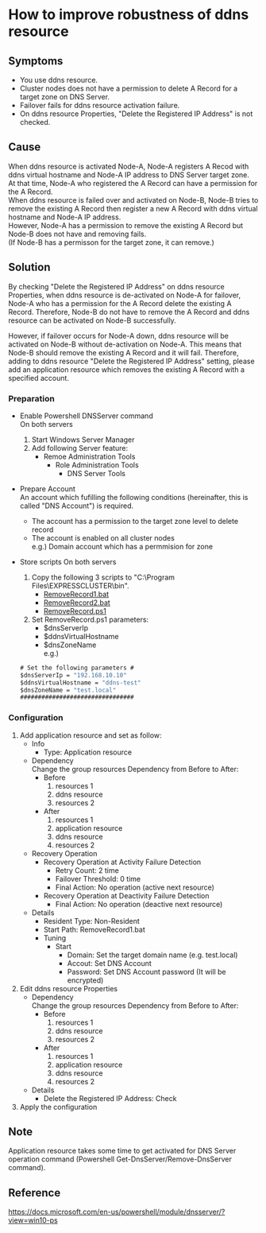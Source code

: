 # How to improve robustness of ddns resource
## Symptoms
- You use ddns resource.
- Cluster nodes does not have a permission to delete A Record for a target zone on DNS Server.
- Failover fails for ddns resource activation failure.
- On ddns resource Properties, "Delete the Registered IP Address" is not checked.

## Cause
When ddns resource is activated Node-A, Node-A registers A Recod with ddns virtual hostname and Node-A IP address to DNS Server target zone.  
At that time, Node-A who registered the A Record can have a permission for the A Record.  
When ddns resource is failed over and activated on Node-B, Node-B tries to remove the existing A Record then register a new A Record with ddns virtual hostname and Node-A IP address.  
However, Node-A has a permission to remove the existing A Record but Node-B does not have and removing fails.  
(If Node-B has a permisson for the target zone, it can remove.)

## Solution
By checking "Delete the Registered IP Address" on ddns resource Properties, when ddns resource is de-activated on Node-A for failover, Node-A who has a permission for the A Record delete the existing A Record.
Therefore, Node-B do not have to remove the A Record and ddns resource can be activated on Node-B successfully.

However, if failover occurs for Node-A down, ddns resource will be activated on Node-B without de-activation on Node-A.
This means that Node-B should remove the existing A Record and it will fail.
Therefore, adding to ddns resource "Delete the Registered IP Address" setting, please add an application resource which removes the existing A Record with a specified account.

### Preparation
- Enable Powershell DNSServer command  
	On both servers
	1. Start Windows Server Manager
	2. Add following Server feature:
		- Remoe Administration Tools
			- Role Administration Tools
				- DNS Server Tools

- Prepare Account  
	An account which fufilling the following conditions (hereinafter, this is called "DNS Account") is required.
	- The account has a permission to the target zone level to delete record
	- The account is enabled on all cluster nodes  
		e.g.) Domain account which has a permmision for zone

- Store scripts
	On both servers
	1. Copy the following 3 scripts to "C:\Program Files\EXPRESSCLUSTER\bin".
		- [RemoveRecord1.bat](https://github.com/EXPRESSCLUSTER/Tips/blob/master/Scripts_ddnsResourceRobustness/RemoveRecord1.bat)
		- [RemoveRecord2.bat](https://github.com/EXPRESSCLUSTER/Tips/blob/master/Scripts_ddnsResourceRobustness/RemoveRecord2.bat)
		- [RemoveRecord.ps1](https://github.com/EXPRESSCLUSTER/Tips/blob/master/Scripts_ddnsResourceRobustness/RemoveRecord.ps1)
	1. Set RemoveRecord.ps1 parameters:
		- $dnsServerIp
		- $ddnsVirtualHostname
		- $dnsZoneName  
		  e.g.)
	```bat  
	# Set the following parameters #  
	$dnsServerIp = "192.168.10.10"  
	$ddnsVirtualHostname = "ddns-test"  
	$dnsZoneName = "test.local"  
	################################  
	```
### Configuration
1. Add application resource and set as follow:
	- Info
		- Type: Application resource
	- Dependency  
		Change the group resources Dependency from Before to After:
		- Before
			1. resources 1
			1. ddns resource
			1. resources 2
		- After
			1. resources 1
			1. application resource
			1. ddns resource
			1. resources 2
	- Recovery Operation
		- Recovery Operation at Activity Failure Detection
			- Retry Count: 2 time
			- Failover Threshold: 0 time
			- Final Action: No operation (active next resource)
		- Recovery Operation at Deactivity Failure Detection
			- Final Action: No operation (deactive next resource)
	- Details
		- Resident Type: Non-Resident
		- Start Path: RemoveRecord1.bat
		- Tuning
			- Start
				- Domain: Set the target domain name (e.g. test.local)
				- Accout: Set DNS Account
				- Password: Set DNS Account password (It will be encrypted)
1. Edit ddns resource Properties
	- Dependency  
		Change the group resources Dependency from Before to After:
		- Before
			1. resources 1
			1. ddns resource
			1. resources 2
		- After
			1. resources 1
			1. application resource
			1. ddns resource
			1. resources 2
	- Details
		- Delete the Registered IP Address: Check
1. Apply the configuration

## Note
Application resource takes some time to get activated for DNS Server operation command (Powershell Get-DnsServer/Remove-DnsServer command).

## Reference
https://docs.microsoft.com/en-us/powershell/module/dnsserver/?view=win10-ps
